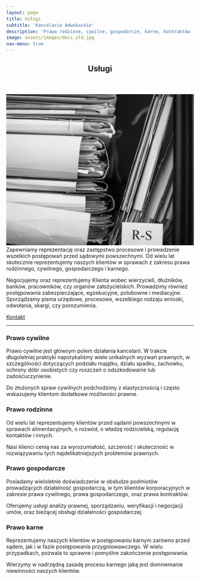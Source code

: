 ```yaml
---
layout: page
title: Usługi
subtitle: 'Kancelarie Adwokackie'
description: 'Prawo rodzinne, cywilne, gospodarcze, karne, kontraktów ...'
image: assets/images/docs_old.jpg
nav-menu: true
---
```


<!-- Main -->
<div id="main" class="alt">

<!-- One -->
<section id="uslugi">
	<div class="inner">
		<header class="major">
			<h1>Usługi</h1>
		</header>

<!-- Content -->
<p>
<span class="image right"><img src="assets/images/docs_rs.jpg" alt="" /></span>Zapewniamy reprezentację oraz zastępstwo procesowe i prowadzenie wszelkich postępowań przed sądowymi powszechnymi. Od wielu lat skutecznie reprezentujemy naszych klientów w sprawach z zakresu prawa rodzinnego, cywilnego, gospodarczego i karnego.</p>

<p>Negocjujemy oraz reprezentujemy Klienta wobec wierzycieli, dłużników, banków, pracowników, czy organów założycielskich. Prowadzimy również postępowania zabezpieczające, egzekucyjne, polubowne i mediacyjne. Sporządzamy pisma urzędowe, procesowe, wszelkiego rodzaju wnioski, odwołania, skargi, czy porozumienia.</p>

<p>
<a href="#contact" class="button">Kontakt</a>
	</p>

<hr class="major" />

<div class="row">
	<div class="6u 12u$(small)">
		<h3>Prawo cywilne</h3>
		<p>Prawo cywilne jest głównym polem działania kancelarii. W trakcie długoletniej praktyki napotykaliśmy wiele unikalnych wyzwań prawnych, w szczególności dotyczących podziału majątku, działu spadku, zachowku, ochrony dóbr osobistych czy roszczeń o odszkodowanie lub zadośćuczynienie.</p>
		<p>Do złożonych spraw cywilnych podchodzimy z elastycznością i często wskazujemy klientom dodatkowe możliwości prawne.</p>
	</div>
	<div class="6u$ 12u$(small)">
		<h3>Prawo rodzinne</h3>
		<p>Od wielu lat reprezentujemy klientów przed sądami powszechnymi w sprawach alimentacyjnych, o rozwód, o władzę rodzicielską, regulację kontaktów i innych.</p>
		<p>Nasi klienci cenią nas za wyrozumiałość, szczerość i skuteczność w rozwiązywaniu tych najdelikatniejszych problemów prawnych.</p>
	</div>
	<!-- Break -->
	<div class="6u 12u$(medium)">
		<h3>Prawo gospodarcze</h3>
		<p>Posiadamy wieloletnie doświadczenie w obsłudze podmiotów prowadzących działalność gospodarczą, w tym klientów korporacyjnych w zakresie prawa cywilnego, prawa gospodarczego, oraz prawa kontraktów.</p>
		<p>Oferujemy usługi analizy prawnej, sporządzaniu, weryfikacji i negocjacji umów, oraz bieżącej obsługi działalności gospodarczej.</p>
	</div>
	<div class="6u$ 12u$(medium)">
		<h3>Prawo karne</h3>
		<p>Reprezentujemy naszych klientów w postępowaniu karnym zarówno przed sądem, jak i w fazie postępowania przygotowawczego. W wielu przypadkach, pozwala to sprawne i pomyślne zakończenie postępowania.</p>
		<p>Wierzymy w nadrzędną zasadę procesu karnego jaką jest domniemanie niewinności naszych klientów.</p>
	</div>
</div>
